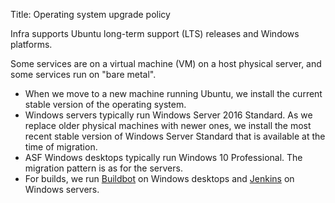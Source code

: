 Title: Operating system upgrade policy

Infra supports Ubuntu long-term support (LTS) releases and Windows platforms. 

Some services are on a virtual machine (VM) on a host physical server, and some services run on "bare metal". 

  - When we move to a new machine running Ubuntu, we install the current stable version of the operating system.
  - Windows servers typically run Windows Server 2016 Standard. As we replace older physical machines with newer ones, we install the most recent stable version of Windows Server Standard that is available at the time of migration.
  - ASF Windows desktops typically run Windows 10 Professional. The migration pattern is as for the servers.
  - For builds, we run <a href="https://cwiki.apache.org/confluence/display/INFRA/Buildbot" target="_blank">Buildbot</a> on Windows desktops and <a href="https://cwiki.apache.org/confluence/display/INFRA/Jenkins" target="_blank">Jenkins</a> on Windows servers.
  
